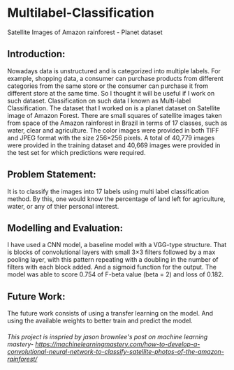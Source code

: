 # Multilabel-Classification
Satellite Images of Amazon rainforest - Planet dataset

## Introduction:
Nowadays data is unstructured and is categorized into multiple labels. For example, shopping
data, a consumer can purchase products from different categories from the same store or the
consumer can purchase it from different store at the same time. So I thought it will be useful if I
work on such dataset. Classification on such data I known as Multi-label Classification. The
dataset that I worked on is a planet dataset on Satellite image of Amazon Forest. There are
small squares of satellite images taken from space of the Amazon rainforest in Brazil in terms of
17 classes, such as water, clear and agriculture. The color images were provided in both TIFF
and JPEG format with the size 256×256 pixels. A total of 40,779 images were provided in the
training dataset and 40,669 images were provided in the test set for which predictions were
required.

## Problem Statement:
It is to classify the images into 17 labels using multi label classification method. By this, one
would know the percentage of land left for agriculture, water, or any of thier personal interest.

## Modelling and Evaluation:
I have used a CNN model, a baseline model with a VGG-type structure. That is blocks of
convolutional layers with small 3×3 filters followed by a max pooling layer, with this pattern
repeating with a doubling in the number of filters with each block added. And a sigmoid
function for the output. The model was able to score 0.754 of F-beta value (beta = 2) and loss of
0.182.

## Future Work:
The future work consists of using a transfer learning on the model. And using the available
weights to better train and predict the model.


###### This project is inspried by jason brownlee's post on machine learning mastery- https://machinelearningmastery.com/how-to-develop-a-convolutional-neural-network-to-classify-satellite-photos-of-the-amazon-rainforest/

